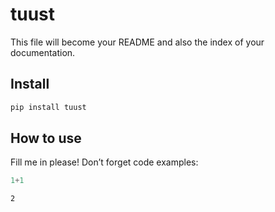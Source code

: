 tuust
================

<!-- WARNING: THIS FILE WAS AUTOGENERATED! DO NOT EDIT! -->

This file will become your README and also the index of your
documentation.

## Install

``` sh
pip install tuust
```

## How to use

Fill me in please! Don’t forget code examples:

``` python
1+1
```

    2
